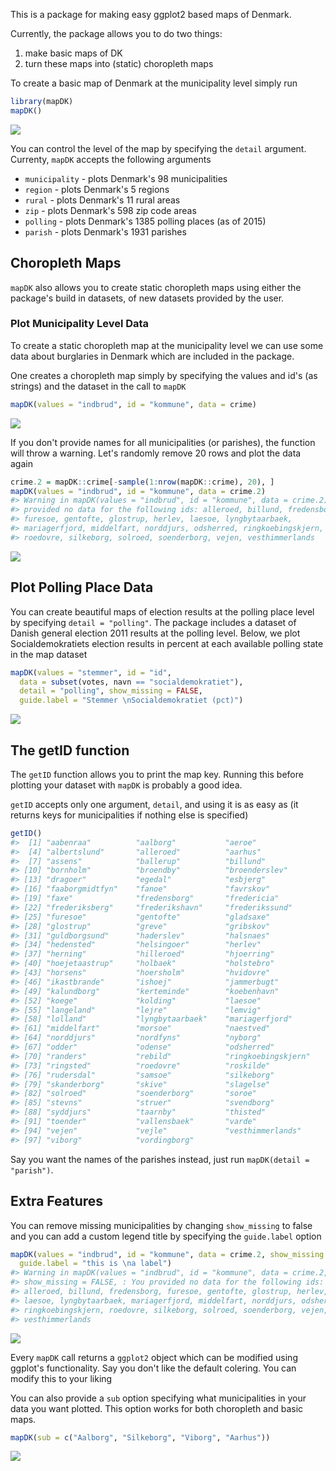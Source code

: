 <!-- README.md is generated from README.Rmd. Please edit that file -->
This is a package for making easy ggplot2 based maps of Denmark.

Currently, the package allows you to do two things:

1.  make basic maps of DK
2.  turn these maps into (static) choropleth maps

To create a basic map of Denmark at the municipality level simply run

``` r
library(mapDK)
mapDK()
```

![](README-unnamed-chunk-2-1.png)

You can control the level of the map by specifying the `detail` argument. Currenty, `mapDK` accepts the following arguments

-   `municipality` - plots Denmark's 98 municipalities
-   `region` - plots Denmark's 5 regions
-   `rural` - plots Denmark's 11 rural areas
-   `zip` - plots Denmark's 598 zip code areas
-   `polling` - plots Denmark's 1385 polling places (as of 2015)
-   `parish` - plots Denmark's 1931 parishes

Choropleth Maps
---------------

`mapDK` also allows you to create static choropleth maps using either the package's build in datasets, of new datasets provided by the user.

### Plot Municipality Level Data

To create a static choropleth map at the municipality level we can use some data about burglaries in Denmark which are included in the package.

One creates a choropleth map simply by specifying the values and id's (as strings) and the dataset in the call to `mapDK`

``` r
mapDK(values = "indbrud", id = "kommune", data = crime)
```

![](README-unnamed-chunk-3-1.png)

If you don't provide names for all municipalities (or parishes), the function will throw a warning. Let's randomly remove 20 rows and plot the data again

``` r
crime.2 = mapDK::crime[-sample(1:nrow(mapDK::crime), 20), ]
mapDK(values = "indbrud", id = "kommune", data = crime.2)
#> Warning in mapDK(values = "indbrud", id = "kommune", data = crime.2): You
#> provided no data for the following ids: alleroed, billund, fredensborg,
#> furesoe, gentofte, glostrup, herlev, laesoe, lyngbytaarbaek,
#> mariagerfjord, middelfart, norddjurs, odsherred, ringkoebingskjern,
#> roedovre, silkeborg, solroed, soenderborg, vejen, vesthimmerlands
```

![](README-unnamed-chunk-4-1.png)

Plot Polling Place Data
-----------------------

You can create beautiful maps of election results at the polling place level by specifying `detail = "polling"`. The package includes a dataset of Danish general election 2011 results at the polling level. Below, we plot Socialdemokratiets election results in percent at each available polling state in the map dataset

``` r
mapDK(values = "stemmer", id = "id", 
  data = subset(votes, navn == "socialdemokratiet"),
  detail = "polling", show_missing = FALSE,
  guide.label = "Stemmer \nSocialdemokratiet (pct)")
```

![](README-unnamed-chunk-5-1.png)

The getID function
------------------

The `getID` function allows you to print the map key. Running this before plotting your dataset with `mapDK` is probably a good idea.

`getID` accepts only one argument, `detail`, and using it is as easy as (it returns keys for municipalities if nothing else is specified)

``` r
getID()
#>  [1] "aabenraa"          "aalborg"           "aeroe"            
#>  [4] "albertslund"       "alleroed"          "aarhus"           
#>  [7] "assens"            "ballerup"          "billund"          
#> [10] "bornholm"          "broendby"          "broenderslev"     
#> [13] "dragoer"           "egedal"            "esbjerg"          
#> [16] "faaborgmidtfyn"    "fanoe"             "favrskov"         
#> [19] "faxe"              "fredensborg"       "fredericia"       
#> [22] "frederiksberg"     "frederikshavn"     "frederikssund"    
#> [25] "furesoe"           "gentofte"          "gladsaxe"         
#> [28] "glostrup"          "greve"             "gribskov"         
#> [31] "guldborgsund"      "haderslev"         "halsnaes"         
#> [34] "hedensted"         "helsingoer"        "herlev"           
#> [37] "herning"           "hilleroed"         "hjoerring"        
#> [40] "hoejetaastrup"     "holbaek"           "holstebro"        
#> [43] "horsens"           "hoersholm"         "hvidovre"         
#> [46] "ikastbrande"       "ishoej"            "jammerbugt"       
#> [49] "kalundborg"        "kerteminde"        "koebenhavn"       
#> [52] "koege"             "kolding"           "laesoe"           
#> [55] "langeland"         "lejre"             "lemvig"           
#> [58] "lolland"           "lyngbytaarbaek"    "mariagerfjord"    
#> [61] "middelfart"        "morsoe"            "naestved"         
#> [64] "norddjurs"         "nordfyns"          "nyborg"           
#> [67] "odder"             "odense"            "odsherred"        
#> [70] "randers"           "rebild"            "ringkoebingskjern"
#> [73] "ringsted"          "roedovre"          "roskilde"         
#> [76] "rudersdal"         "samsoe"            "silkeborg"        
#> [79] "skanderborg"       "skive"             "slagelse"         
#> [82] "solroed"           "soenderborg"       "soroe"            
#> [85] "stevns"            "struer"            "svendborg"        
#> [88] "syddjurs"          "taarnby"           "thisted"          
#> [91] "toender"           "vallensbaek"       "varde"            
#> [94] "vejen"             "vejle"             "vesthimmerlands"  
#> [97] "viborg"            "vordingborg"
```

Say you want the names of the parishes instead, just run `mapDK(detail = "parish")`.

Extra Features
--------------

You can remove missing municipalities by changing `show_missing` to false and you can add a custom legend title by specifying the `guide.label` option

``` r
mapDK(values = "indbrud", id = "kommune", data = crime.2, show_missing = FALSE,
  guide.label = "this is \na label")
#> Warning in mapDK(values = "indbrud", id = "kommune", data = crime.2,
#> show_missing = FALSE, : You provided no data for the following ids:
#> alleroed, billund, fredensborg, furesoe, gentofte, glostrup, herlev,
#> laesoe, lyngbytaarbaek, mariagerfjord, middelfart, norddjurs, odsherred,
#> ringkoebingskjern, roedovre, silkeborg, solroed, soenderborg, vejen,
#> vesthimmerlands
```

![](README-unnamed-chunk-7-1.png)

Every `mapDK` call returns a `ggplot2` object which can be modified using ggplot's functionality. Say you don't like the default colering. You can modify this to your liking

You can also provide a `sub` option specifying what municipalities in your data you want plotted. This option works for both choropleth and basic maps.

``` r
mapDK(sub = c("Aalborg", "Silkeborg", "Viborg", "Aarhus"))
```

![](README-unnamed-chunk-8-1.png)
